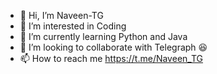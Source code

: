 - 👋 Hi, I’m Naveen-TG
- 👀 I’m interested in Coding
- 🌱 I’m currently learning Python and Java
- 💞️ I’m looking to collaborate with Telegraph 😆
- 📫 How to reach me https://t.me/Naveen_TG

<!---
Naveen-TG/Dhanush_Media_Bot is a ✨ special ✨ repository because its `README.md` (this file) appears on your GitHub profile.
You can click the Preview link to take a look at your changes.
--->
